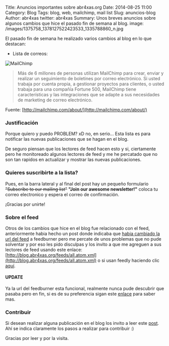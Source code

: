 Title: Anuncios importantes sobre abr4xas.org
Date: 2014-08-25 11:00
Category: Blog
Tags: blog, web, mailchimp, mail list
Slug: anuncios-blog
Author: abr4xas
twitter: abr4xas
Summary: Unos breves anuncios sobre algunos cambios que hice el pasado fin de semana al blog.
image: /images/1375758_1378127522423533_1335788860_n.jpg

El pasado fin de semana he realizado varios cambios al blog en lo que destacan:

* Lista de correos:

![MailChimp](http://www.negocioseninternetrentables.com/wp-content/uploads/mailchimp-img-02.jpeg)

> Más de 6 millones de personas utilizan MailChimp para crear, enviar y realizar un seguimiento de boletines por correo electrónico. Si usted trabaja por cuenta propia, a gestionar proyectos para clientes, o usted trabaja para una compañía Fortune 500, MailChimp tiene características y las integraciones que se adapte a sus necesidades de marketing de correo electrónico.

Fuente: [http://mailchimp.com/about/](http://mailchimp.com/about/)

### Justificación

Porque quiero y puedo PROBLEM? xD no, en serio... Esta lista es para notificar las nuevas publicaciones que se hagan en el blog.

De seguro piensan que los lectores de feed hacen esto y si, ciertamente pero he monitoreado algunos lectores de feed y me he percatado que no son tan rapidos en actualizar y mostrar las nuevas publicaciones.

### Quieres suscribirte a la lista?

Pues, en la barra lateral y al final del post hay un pequeño formulario <del>"Subscribe to our mailing list"</del> <strong>"Join our awesome newsletter!"</strong> coloca tu correo electronico y espera el correo de confirmación.

¡Gracias por unirte!

### Sobre el feed

Otros de los cambios que hice en el blog fue relacionado con el feed, anteriormente habia hecho un post donde indicaba que [habia cambiado la url del feed](http://blog.abr4xas.org/cambio-feed-url.html) a feedburner pero me percate de unos problemas que no pude solventar y por eso les pido disculpas y los invito a que me agreguen a sus lectores de feed usando este enlace: [http://blog.abr4xas.org/feeds/all.atom.xml](http://blog.abr4xas.org/feeds/all.atom.xml)  o si usan feedly haciendo clic <a href="http://cloud.feedly.com/#subscription%2Ffeed%2Fhttp%3A%2F%2Fblog.abr4xas.org%2Ffeeds%2Fall.atom.xml" target="_blank">aquí</a>.

#### UPDATE

Ya la url del feedburner esta funcional, realmente nunca pude descubrir que pasaba pero en fin, si es de su preferencia sigan este [enlace](http://blog.abr4xas.org/cambio-feed-url.html) para saber mas.


### Contribuir

Si desean realizar alguna publicación en el blog los invito a leer este [post](http://blog.abr4xas.org/pages/contribute.html). Ahí se indica claramente los pasos a realizar para contribuir :)

Gracias por leer y por la visita.
